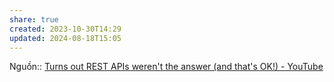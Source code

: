```yaml
---
share: true
created: 2023-10-30T14:29
updated: 2024-08-18T15:05
---
```

Nguồn:: [Turns out REST APIs weren't the answer (and that's OK!) - YouTube](https://www.youtube.com/watch?v=0gH-hSyWp9o&lc=UgyMopzH-4IhTQh6BeB4AaABAg)